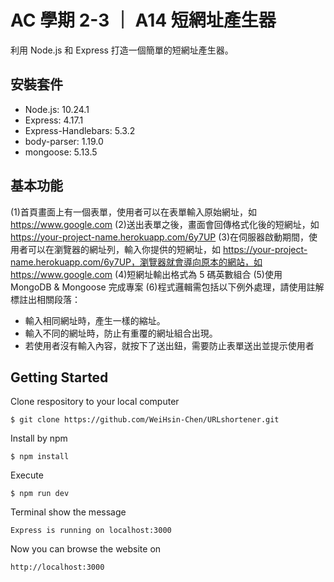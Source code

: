 # AC 學期 2-3 ｜ A14 短網址產生器

利用 Node.js 和 Express 打造一個簡單的短網址產生器。

## 安裝套件

- Node.js: 10.24.1
- Express: 4.17.1
- Express-Handlebars: 5.3.2
- body-parser: 1.19.0
- mongoose: 5.13.5


## 基本功能

(1)首頁畫面上有一個表單，使用者可以在表單輸入原始網址，如 https://www.google.com
(2)送出表單之後，畫面會回傳格式化後的短網址，如 https://your-project-name.herokuapp.com/6y7UP
(3)在伺服器啟動期間，使用者可以在瀏覽器的網址列，輸入你提供的短網址，如 https://your-project-name.herokuapp.com/6y7UP，瀏覽器就會導向原本的網站，如 https://www.google.com
(4)短網址輸出格式為 5 碼英數組合
(5)使用 MongoDB & Mongoose 完成專案
(6)程式邏輯需包括以下例外處理，請使用註解標註出相關段落：
- 輸入相同網址時，產生一樣的縮址。
- 輸入不同的網址時，防止有重覆的網址組合出現。
- 若使用者沒有輸入內容，就按下了送出鈕，需要防止表單送出並提示使用者


## Getting Started
Clone respository to your local computer
```
$ git clone https://github.com/WeiHsin-Chen/URLshortener.git
```
Install by npm
```
$ npm install
```
Execute
```
$ npm run dev
```
Terminal show the message
```
Express is running on localhost:3000
```
Now you can browse the website on
```
http://localhost:3000
```
